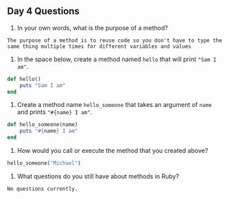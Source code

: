 ## Day 4 Questions

1. In your own words, what is the purpose of a method?
```
The purpose of a method is to reuse code so you don't have to type the same thing multiple times for different variables and values
```

1. In the space below, create a method named `hello` that will print `"Sam I am"`.
```ruby
def hello()
    puts "Sam I am"
end
```

1. Create a method name `hello_someone` that takes an argument of `name` and prints `"#{name} I am"`.
```ruby
def hello_someone(name)
    puts "#{name} I am"
end
```

1. How would you call or execute the method that you created above?
```ruby
hello_someone("Michael")
```

1. What questions do you still have about methods in Ruby?
```
No questions currently.
```
